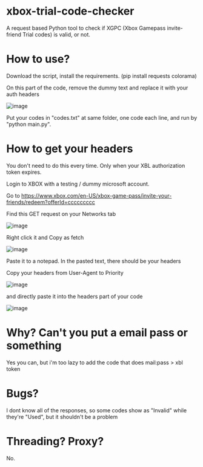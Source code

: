 # xbox-trial-code-checker
A request based Python tool to check if XGPC (Xbox Gamepass invite-friend Trial codes) is valid, or not.

# How to use?

Download the script, install the requirements. (pip install requests colorama)

On this part of the code, remove the dummy text and replace it with your auth headers

![image](https://github.com/user-attachments/assets/dd71adea-cc6a-448a-844b-a15eb781eb88)

Put your codes in "codes.txt" at same folder, one code each line, and run by "python main.py".

# How to get your headers

You don't need to do this every time. Only when your XBL authorization token expires.

Login to XBOX with a testing / dummy microsoft account. 

Go to https://www.xbox.com/en-US/xbox-game-pass/invite-your-friends/redeem?offerId=ccccccccc

Find this GET request on your Networks tab

![image](https://github.com/user-attachments/assets/45f635e1-9c2d-4ef9-879e-84c28a91a4ec)

Right click it and Copy as fetch

![image](https://github.com/user-attachments/assets/03f74c92-a26c-4812-980a-fabef2c404f2)

Paste it to a notepad. In the pasted text, there should be your headers

Copy your headers from User-Agent to Priority

![image](https://github.com/user-attachments/assets/f8e2cebb-befc-4bb6-a5b3-3a6b28a163bd)

and directly paste it into the headers part of your code

![image](https://github.com/user-attachments/assets/0992aa99-ece9-4f3f-acad-a9fbd4ca737c)

# Why? Can't you put a email pass or something

Yes you can, but i'm too lazy to add the code that does mail:pass > xbl token

# Bugs?

I dont know all of the responses, so some codes show as "Invalid" while they're "Used", but it shouldn't be a problem

# Threading? Proxy?

No.

